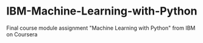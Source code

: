 # IBM-Machine-Learning-with-Python
Final course module assignment "Machine Learning with Python" from IBM on Coursera
